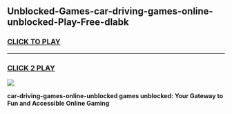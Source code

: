 
## Unblocked-Games-car-driving-games-online-unblocked-Play-Free-dlabk
<h3>
<a href="https://premium76.site?title=car-driving-games-online-unblocked&ref=20A">CLICK TO PLAY</a></h3>
<hr>

<h3>
<a href="https://premium76.site?title=car-driving-games-online-unblocked&ref=20A">CLICK 2 PLAY</a>
  
</h3>

<a href="https://premium76.site?title=car-driving-games-online-unblocked&ref=20A"><img src="https://clearcache.store/games.png"></a>


**car-driving-games-online-unblocked games unblocked: Your Gateway to Fun and Accessible Online Gaming**
